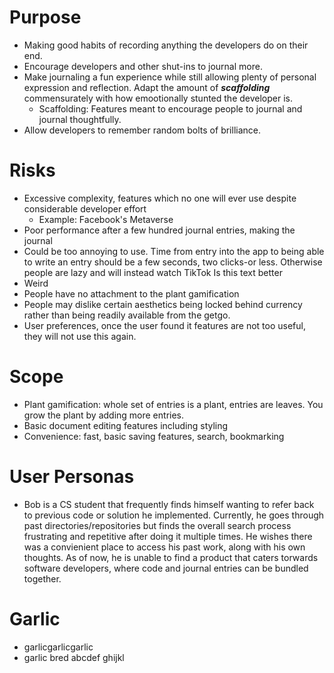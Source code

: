 # Purpose

- Making good habits of recording anything the developers do on their end.
- Encourage developers and other shut-ins to journal more.
- Make journaling a fun experience while still allowing plenty of personal expression and reflection. Adapt the amount of ***scaffolding*** commensurately with how emootionally stunted the developer is.
    - Scaffolding: Features meant to encourage people to journal and journal thoughtfully.
- Allow developers to remember random bolts of brilliance.
# Risks

- Excessive complexity, features which no one will ever use despite considerable developer effort
    - Example: Facebook's Metaverse
- Poor performance after a few hundred journal entries, making the journal 
- Could be too annoying to use. Time from entry into the app to being able to write an entry should be a few seconds, two clicks-or less. Otherwise people are lazy and will instead watch TikTok Is this text better
- Weird
- People have no attachment to the plant gamification
- People may dislike certain aesthetics being locked behind currency rather than being readily available from the getgo.
- User preferences, once the user found it features are not too useful, they will not use this again. 

# Scope
- Plant gamification: whole set of entries is a plant, entries are leaves. You grow the plant by adding more entries.
- Basic document editing features including styling
- Convenience: fast, basic saving features, search, bookmarking



# User Personas
- Bob is a CS student that frequently finds himself wanting to refer back to previous code or solution he implemented. Currently, he goes through past directories/repositories but finds the overall search process frustrating and repetitive after doing it multiple times. He wishes there was a convienient place to access his past work, along with his own thoughts. As of now, he is unable to find a product that caters torwards software developers,
 where code and journal entries can be bundled together. 
 
# Garlic
- garlicgarlicgarlic
- garlic bred
abcdef
ghijkl
